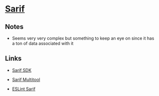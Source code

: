 # [Sarif](https://sarifweb.azurewebsites.net/)

## Notes

- Seems very very complex but something to keep an eye on since it has a ton of data associated with it

## Links

- [Sarif SDK](https://github.com/microsoft/sarif-sdk#sarif-sdk)

- [Sarif Multitool](https://www.npmjs.com/package/@microsoft/sarif-multitool)

- [ESLint Sarif](https://www.npmjs.com/package/@microsoft/eslint-formatter-sarif)

